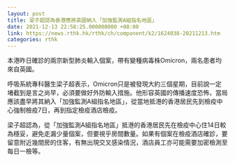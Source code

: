 ```yaml
---
layout: post
title: 梁子超認為香港應將英國納入「加強監測A組指名地區」
date: 2021-12-13 22:58:25.000000000 +08:00
link: https://news.rthk.hk/rthk/ch/component/k2/1624038-20211213.htm
categories: rthk
---
```


本港昨日確診的兩宗新型肺炎輸入個案，帶有變種病毒株Omicron，兩名患者均來自英國。

呼吸系統專科醫生梁子超表示，Omicron只是被發現大約三個星期，目前說一定堵截到是言之尚早，必須要做好外防輸入措施。他形容英國的傳播速度恐怖，當局應該盡早將其納入「加強監測A組指名地區」，從當地抵港的香港居民先到檢疫中心強制檢疫7日，再到指定檢疫酒店檢疫。

梁子超認為，從「加強監測A組指名地區」抵港的香港居民先在檢疫中心住14日較為穩妥，避免走漏少量個案，但要視乎房間數量。如果有個案在檢疫酒店確診，要留意附近幾間房的住客，有無出現交叉感染情況，酒店員工亦可能需要加密檢測至每日一檢等。
